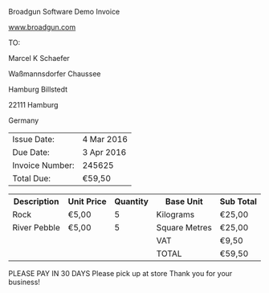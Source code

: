 Broadgun Software
Demo Invoice

www.broadgun.com

TO:

Marcel K Schaefer

Waßmannsdorfer Chaussee

Hamburg Billstedt

22111 Hamburg

Germany


<table>
<tr>
<td>Issue Date:</td>
<td>4 Mar 2016</td>
</tr>
<tr>
<td>Due Date:</td>
<td>3 Apr 2016</td>
</tr>
<tr>
<td>Invoice Number:</td>
<td>245625</td>
</tr>
<tr>
<td>Total Due:</td>
<td>€59,50</td>
</tr>
</table>


<table>
<tr>
<th>Description</th>
<th>Unit Price</th>
<th>Quantity</th>
<th>Base Unit</th>
<th>Sub Total</th>
</tr>
<tr>
<td>Rock</td>
<td>€5,00</td>
<td>5</td>
<td>Kilograms</td>
<td>€25,00</td>
</tr>
<tr>
<td>River Pebble</td>
<td>€5,00</td>
<td>5</td>
<td>Square Metres</td>
<td>€25,00</td>
</tr>
<tr>
<td></td>
<td></td>
<td></td>
<td>VAT</td>
<td>€9,50</td>
</tr>
<tr>
<td></td>
<td></td>
<td></td>
<td>TOTAL</td>
<td>€59,50</td>
</tr>
</table>


PLEASE PAY IN 30 DAYS
Please pick up at store
Thank you for your business!
